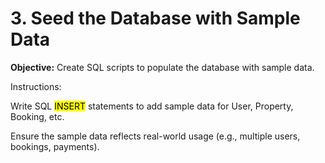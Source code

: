 # 3. Seed the Database with Sample Data
**Objective:** Create SQL scripts to populate the database with sample data.

Instructions:

Write SQL <mark>INSERT</mark> statements to add sample data for User, Property, Booking, etc.

Ensure the sample data reflects real-world usage (e.g., multiple users, bookings, payments).